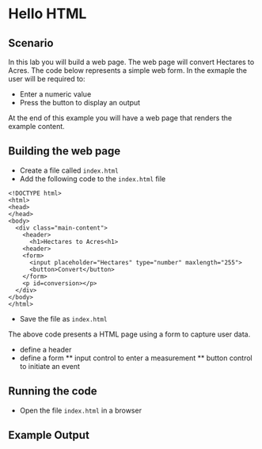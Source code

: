 # Hello HTML

## Scenario

In this lab you will build a web page. The web page will convert Hectares to Acres. 
The code below represents a simple web form. In the exmaple the user will be required to:

* Enter a numeric value
* Press the button to display an output 

At the end of this example you will have a web page that renders the example content.


## Building the web page

* Create a file called `index.html`
* Add the following code to the `index.html` file


```
<!DOCTYPE html>
<html>
<head>
</head>
<body>
  <div class="main-content">
    <header>
      <h1>Hectares to Acres<h1>
    <header>
    <form>
      <input placeholder="Hectares" type="number" maxlength="255">
      <button>Convert</button>
    </form>
    <p id=conversion></p>
  </div>
</body>
</html>
```

* Save the file as `index.html`

The above code presents a HTML page using a form to capture user data.

* define a header 
* define a form
** input control to enter a measurement
** button control to initiate an event



## Running the code

* Open the file `index.html` in a browser

## Example Output


